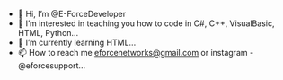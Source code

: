- 👋 Hi, I’m @E-ForceDeveloper
- 👀 I’m interested in teaching you how to code in C#, C++, VisualBasic, HTML, Python...
- 🌱 I’m currently learning HTML...
- 📫 How to reach me eforcenetworks@gmail.com or instagram - @eforcesupport...

<!---
E-ForceDeveloper/E-ForceDeveloper is a ✨ special ✨ repository because its `README.md` (this file) appears on your GitHub profile.
You can click the Preview link to take a look at your changes.
--->
